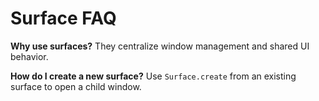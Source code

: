# Surface FAQ

**Why use surfaces?** They centralize window management and shared UI behavior.

**How do I create a new surface?** Use `Surface.create` from an existing surface to open a child window.
